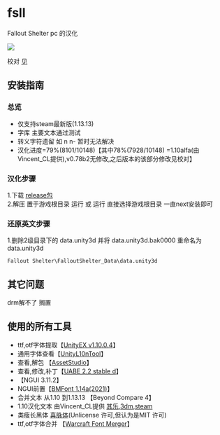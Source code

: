 # fsll
Fallout Shelter pc 的汉化<br>

[![](https://img.shields.io/badge/进度-79%25-98c6f4?style=flat.svg)](https://github.com/mkitto/fsll/releases/tag/v0.79_b2)

校对 [见](https://github.com/mkitto/fsll/tree/development/resources/sc)

## 安装指南

### 总览
* 仅支持steam最新版(1.13.13) <br>
* 字库 主要文本通过测试 <br>
* 转义字符遗留 如 n n- 暂时无法解决<br>
* 汉化进度=79%(8101/10148)【其中78%(7928/10148) =1.10alfa(由Vincent_CL提供),v0.78b2无修改,之后版本的该部分修改见校对】 <br>


### 汉化步骤
1.下载 [release包](https://github.com/mkitto/fsll/releases) <br> 
2.解压 置于游戏根目录 运行 或 运行 直接选择游戏根目录 一直next安装即可<br>

### 还原英文步骤
1.删除2级目录下的 data.unity3d 并将 data.unity3d.bak0000 重命名为data.unity3d <br>
```
Fallout Shelter\FalloutShelter_Data\data.unity3d
```

## 其它问题
drm解不了 搁置 

## 使用的所有工具
- ttf,otf字体提取【[UnityEX v1.10.0.4](https://forum.zoneofgames.ru/topic/36240-unityex/)】
- 通用字体查看【[UnityL10nTool](https://github.com/dmc31a42/UnityL10nTool/tree/master/UnityL10nTool)】
- 查看,解包 【[AssetStudio](https://github.com/Perfare/AssetStudio)】
- 查看,修改,补丁【[UABE 2.2 stable d](https://github.com/SeriousCache/UABE)】
- 【NGUI 3.11.2】
- NGUI前置【[BMFont 1.14a(2021)](http://www.angelcode.com/)】
- 合并文本 从1.10 到1.13.13 【Beyond Compare 4】
- 1.10汉化文本 由Vincent_CL提供 [其乐](https://keylol.com/t242557-1-1),[3dm](https://bbs.3dmgame.com/forum.php?mod=viewthread&tid=5507287),[steam](https://steamcommunity.com/id/vincl/recommended/588430/)
- 类瘦长黑体 [喜脉体](http://www.fontsdown.com/thread-168.html)(Unlicense 许可,但认为是MIT 许可)
- ttf,otf字体合并 【[Warcraft Font Merger](https://github.com/nowar-fonts/Warcraft-Font-Merger)】


